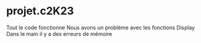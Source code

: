 # projet.c2K23
Tout le code fonctionne 
Nous avons un problème avec les fonctions Display
Dans le main il y a des erreurs de mémoire
